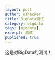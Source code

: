 ```yaml
---
layout: post 
author: oshacker
title: BigData测试
category: bigdata
tags: [bigdata]
excerpt: 测试
published: true
---
```


这是对BigData的测试！
